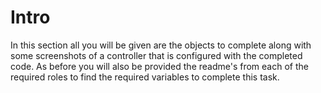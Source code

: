 # Intro

In this section all you will be given are the objects to complete along with some screenshots of a controller that is configured with the completed code. As before you will also be provided the readme's from each of the required roles to find the required variables to complete this task.